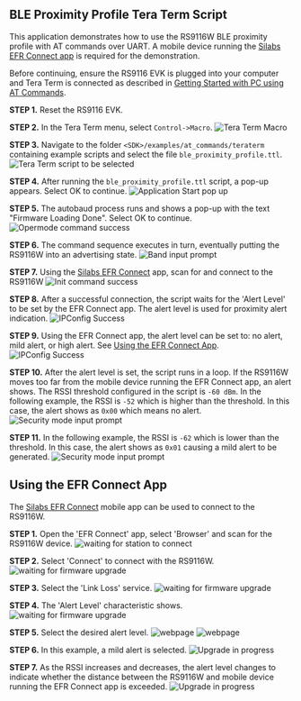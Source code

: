## BLE Proximity Profile Tera Term Script
This application demonstrates how to use the RS9116W BLE proximity profile with AT commands over UART. A mobile device running the [Silabs EFR Connect app](https://www.silabs.com/developers/efr-connect-mobile-app) is required for the demonstration.

Before continuing, ensure the RS9116 EVK is plugged into your computer and Tera Term is connected as described in [Getting Started with PC using AT Commands](http://docs.silabs.com/rs9116-wiseconnect/latest/wifibt-wc-getting-started-with-pc/). 

**STEP 1.** Reset the RS9116 EVK.

**STEP 2.** In the Tera Term menu, select `Control->Macro`.
![Tera Term Macro](./resources/tera-term-macro.png)
	
**STEP 3.** Navigate to the folder `<SDK>/examples/at_commands/teraterm` containing example scripts and select the file `ble_proximity_profile.ttl`.
![Tera Term script to be selected](./resources/tera-term-scripts.png)

**STEP 4.** After running the `ble_proximity_profile.ttl` script, a pop-up appears. Select OK to continue.
![Application Start pop up](./resources/starting-popup-message-1.png)

**STEP 5.** The autobaud process runs and shows a pop-up with the text "Firmware Loading Done". Select OK to continue.
![Opermode command success](./resources/firmware-update-done-2.png)

**STEP 6.** The command sequence executes in turn, eventually putting the RS9116W into an advertising state.
![Band input prompt](./resources/advertising-state-3.png)

**STEP 7.** Using the [Silabs EFR Connect](#using-the-efr-connect-app) app, scan for and connect to the RS9116W
![Init command success](./resources/remote-device-connected-4.png)

**STEP 8.** After a successful connection, the script waits for the 'Alert Level' to be set by the EFR Connect app. The alert level is used for proximity alert indication.
![IPConfig Success](./resources/alert-level-selection-5.png)

**STEP 9.** Using the EFR Connect app, the alert level can be set to: no alert, mild alert, or high alert. See [Using the EFR Connect App](#using-the-efr-connect-app).
![IPConfig Success](./resources/selected-alert-level-6.png)

**STEP 10.** After the alert level is set, the script runs in a loop. If the RS9116W moves too far from the mobile device running the EFR Connect app, an alert shows. The RSSI threshold configured in the script is `-60 dBm`. In the following example, the RSSI is `-52` which is higher than the threshold. In this case, the alert shows as `0x00` which means no alert.
![Security mode input prompt](./resources/no-alert-7.png)

**STEP 11.** In the following example, the RSSI is `-62` which is lower than the threshold. In this case, the alert shows as `0x01` causing a mild alert to be generated.
![Security mode input prompt](./resources/mild-alert-8.png)

## Using the EFR Connect App
The [Silabs EFR Connect](https://www.silabs.com/developers/efr-connect-mobile-app) mobile app can be used to connect to the RS9116W.

**STEP 1.**  Open the 'EFR Connect' app, select 'Browser' and scan for the RS9116W device.
![waiting for station to connect](./resources/opening-connect-app-1.png)

**STEP 2.** Select 'Connect' to connect with the RS9116W.
![waiting for firmware upgrade](./resources/scanning-devices-2.png)

**STEP 3.**  Select the 'Link Loss' service. 
![waiting for firmware upgrade](./resources/link-loss-service-3.png)

**STEP 4.** The 'Alert Level' characteristic shows.
![waiting for firmware upgrade](./resources/alert-char-service-4.png)

**STEP 5.** Select the desired alert level.
![webpage](./resources/remote-device-alert-selection-5.png)
![webpage](./resources/remote-device-mild-alert-selection-6.png)

**STEP 6.**  In this example, a mild alert is selected.
![Upgrade in progress](./resources/remote-device-read-mild-alert-7.png)

**STEP 7.**  As the RSSI increases and decreases, the alert level changes to indicate whether the distance between the RS9116W and mobile device running the EFR Connect app is exceeded.
![Upgrade in progress](./resources/remote-device-read-no-alert-8.png)





